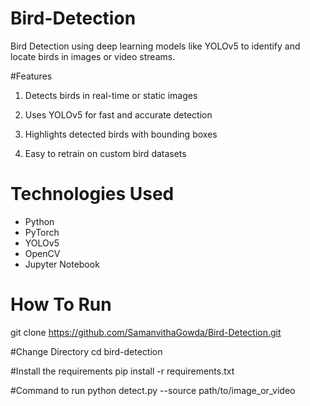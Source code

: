 # Bird-Detection
Bird Detection using deep learning models like YOLOv5 to identify and locate birds in images or video streams.

#Features
   1. Detects birds in real-time or static images

   2. Uses YOLOv5 for fast and accurate detection

   3. Highlights detected birds with bounding boxes

   4. Easy to retrain on custom bird datasets

# Technologies Used
   - Python 
   - PyTorch
   - YOLOv5
   - OpenCV
   - Jupyter Notebook
   
# How To Run
git clone https://github.com/SamanvithaGowda/Bird-Detection.git

#Change Directory
cd bird-detection

#Install the requirements
pip install -r requirements.txt

#Command to run
python detect.py --source path/to/image_or_video

